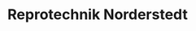---
title: "Reprotechnik Norderstedt"
url: /norderstedt/reprotechnik-norderstedt/
shop: Kopieren
---